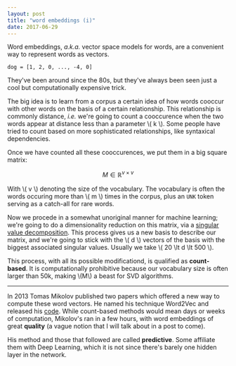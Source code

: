 ```yaml
---
layout: post
title: "word embeddings (i)"
date: 2017-06-29
---
```


Word embeddings, _a.k.a._ vector space models for words, are a convenient way to represent words as vectors.

```
dog = [1, 2, 0, ..., -4, 0]
```

They've been around since the 80s, but they've always been seen just a cool but computationally expensive trick. 

The big idea is to learn from a corpus a certain idea of how words cooccur with other words on the basis of a certain relationship. This relationship is commonly distance, _i.e._ we're going to count a cooccurence when the two words appear at distance less than a parameter \\( k \\). Some people have tried to count based on more sophisticated relationships, like syntaxical dependencies.

Once we have counted all these cooccurences, we put them in a big square matrix:

$$ M \in \mathbb{R}^{v\times v} $$

With \\( v \\) denoting the size of the vocabulary. The vocabulary is often the words occuring more than \\( m \\) times in the corpus, plus an `UNK` token serving as a catch-all for rare words.

Now we procede in a somewhat unoriginal manner for machine learning; we're going to do a dimensionality reduction on this matrix, via a [singular value decomposition](https://en.wikipedia.org/wiki/Singular_value_decomposition?oldformat=true). This process gives us a new basis to describe our matrix, and we're going to stick with the \\( d \\) vectors of the basis with the biggest associated singular values. Usually we take \\( 20 \lt d \lt 500 \\).

This process, with all its possible modificationd, is qualified as **count-based**. It is computationally prohibitive because our vocabulary size is often larger than 50k, making \\(M\\) a beast for SVD algorithms.

---

In 2013 Tomas Mikolov published two papers which offered a new way to compute these word vectors. He named his technique Word2Vec and released his [code](https://github.com/tmikolov/word2vec). While count-based methods would mean days or weeks of computation, Mikolov's ran in a few hours, with word embeddings of great **quality** (a vague notion that I will talk about in a post to come).

His method and those that followed are called **predictive**. Some affiliate them with Deep Learning, which it is not since there's barely one hidden layer in the network.